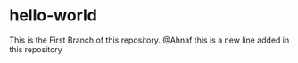 # hello-world
This is the First Branch of this repository.
@Ahnaf
this is a new line added in this repository
